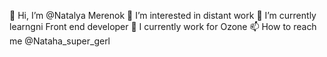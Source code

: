 👋 Hi, I’m @Natalya Merenok
👀 I’m interested in distant work
🌱 I’m currently learngni Front end developer
💞 I currently work for Ozone
📫 How to reach me @Nataha_super_gerl

